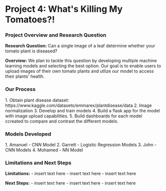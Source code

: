 <h1>Project 4: What's Killing My Tomatoes?!</h1>
<h3>Project Overview and Research Question</h3>
<p><strong>Research Question:</strong> Can a single image of a leaf determine whether your tomato plant is diseased?</p>
<p><strong>Overview:</strong> We plan to tackle this question by developing multiple machine learning models and selecting the best option. Our goal is to enable users to upload images of their own tomato plants and utlize our model to access their plants' health.</p>
<h3>Our Process</h3>
1. Obtain plant disease dataset: https://www.kaggle.com/datasets/emmarex/plantdisease/data
2. Image normalization
3. Develop and train models
4. Build a flask app for the model with image upload capabilities.
5. Build dashboards for each model ccreated to compare and contrast the different models.
<h3>Models Developed</h3>
1. Amanuel - CNN Model
2. Garrett - Logistic Regression Models
3. John - CNN Models
4. Mohamed - NN Model
<h3>Limitations and Next Steps</h3>
<p><strong>Limitations:</strong>
- insert text here
- insert text here
- insert text here</p>
<p><strong>Next Steps:</strong>
- insert text here
- insert text here
- insert text here</p>
